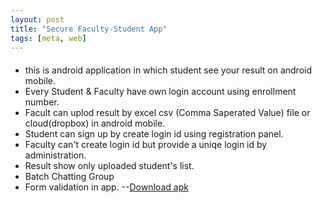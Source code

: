 ```yaml
---
layout: post
title: "Secure Faculty-Student App"
tags: [meta, web]
---
```


####
- this is android application in which student see your result on android mobile.
- Every Student & Faculty have own login account using enrollment number.
- Facult can uplod result by excel csv (Comma Saperated Value) file or cloud(dropbox) in android mobile.
- Student can sign up by create login id using registration panel.
- Faculty can't create login id but provide a uniqe login id by administration.
- Result show only uploaded student's list.
- Batch Chatting Group
- Form validation in app.
--[Download apk](https://www.dropbox.com/s/phpgnzdm46nnui0/com.share.sharaz.share.apk?dl=0)
